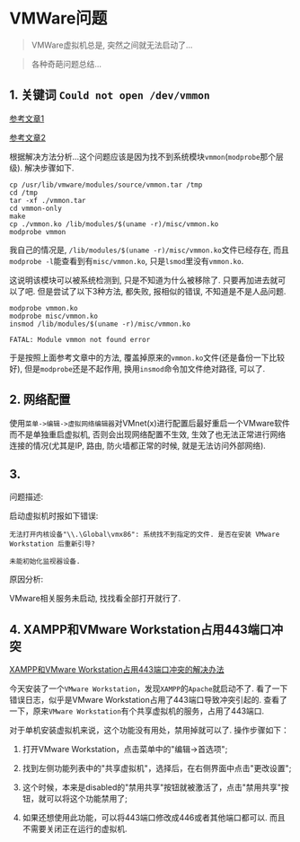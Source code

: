 # VMWare问题

>VMWare虚拟机总是, 突然之间就无法启动了...

>各种奇葩问题总结...

## 1. 关键词 `Could not open /dev/vmmon`

[参考文章1](http://blog.csdn.net/gsying1474/article/details/40684071)

[参考文章2](https://communities.vmware.com/message/2442783)

根据解决方法分析...这个问题应该是因为找不到系统模块`vmmon`(`modprobe`那个层级). 解决步骤如下.

```shell
cp /usr/lib/vmware/modules/source/vmmon.tar /tmp
cd /tmp
tar -xf ./vmmon.tar
cd vmmon-only
make
cp ./vmmon.ko /lib/modules/$(uname -r)/misc/vmmon.ko
modprobe vmmon
```

我自己的情况是, `/lib/modules/$(uname -r)/misc/vmmon.ko`文件已经存在, 而且`modprobe -l`能查看到有`misc/vmmon.ko`, 只是`lsmod`里没有`vmmon.ko`. 

这说明该模块可以被系统检测到, 只是不知道为什么被移除了. 只要再加进去就可以了吧. 但是尝试了以下3种方法, 都失败, 报相似的错误, 不知道是不是人品问题.

```shell
modprobe vmmon.ko
modprobe misc/vmmon.ko
insmod /lib/modules/$(uname -r)/misc/vmmon.ko

FATAL: Module vmmon not found error
```

于是按照上面参考文章中的方法, 覆盖掉原来的`vmmon.ko`文件(还是备份一下比较好), 但是`modprobe`还是不起作用, 换用`insmod`命令加文件绝对路径, 可以了.

## 2. 网络配置

使用`菜单->编辑->虚拟网络编辑器`对VMnet(x)进行配置后最好重启一个VMware软件而不是单独重启虚拟机, 否则会出现网络配置不生效, 生效了也无法正常进行网络连接的情况(尤其是IP, 路由, 防火墙都正常的时候, 就是无法访问外部网络).

## 3.

问题描述:

启动虚拟机时报如下错误:

```
无法打开内核设备"\\.\Global\vmx86": 系统找不到指定的文件. 是否在安装 VMware Workstation 后重新引导?

未能初始化监视器设备. 
```

原因分析:

VMware相关服务未启动, 找找看全部打开就行了.

## 4. XAMPP和VMware Workstation占用443端口冲突

[XAMPP和VMware Workstation占用443端口冲突的解决办法](http://www.weste.net/2014/10-28/99655.html)

今天安装了一个`VMware Workstation`，发现`XAMPP`的`Apache`就启动不了. 看了一下错误日志，似乎是VMware Workstation占用了443端口导致冲突引起的. 查看了一下，原来`VMware Workstation`有个共享虚拟机的服务，占用了443端口. 

对于单机安装虚拟机来说，这个功能没有用处，禁用掉就可以了. 操作步骤如下：

1. 打开VMware Workstation，点击菜单中的"编辑->首选项";

2. 找到左侧功能列表中的"共享虚拟机"，选择后，在右侧界面中点击"更改设置";

3. 这个时候，本来是disabled的"禁用共享"按钮就被激活了，点击"禁用共享"按钮，就可以将这个功能禁用了;

4. 如果还想使用此功能，可以将443端口修改成446或者其他端口都可以. 而且不需要关闭正在运行的虚拟机. 
